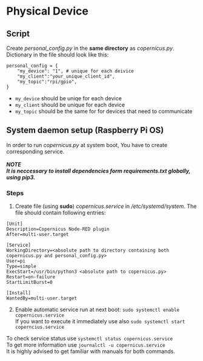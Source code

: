 # Physical Device

## Script

Create *personal_config.py* in the **same directory** as *copernicus.py*. Dictionary in the file should look like this:
```
personal_config = {
    "my_device": "1", # unique for each deivice
    "my_client":"your_unique_client_id",
    "my_topic":"rpi/gpio",
}
```

- `my_device` should be uniqe for each device 
- `my_client` should be unique for each device
- `my_topic` should be the same for for devices that need to communicate

## System daemon setup (Raspberry Pi OS)

In order to run *copernicus.py* at system boot, You have to create corresponding service. <br/><br/>
***NOTE*** <br/>
***It is neccessary to install dependencies form *requirements.txt* globally, using pip3.*** 

### Steps

1.  Create file (using **sudo**) *copernicus.service* in */etc/systemd/system*. The file should contain following entries:
```
[Unit]
Description=Copernicus Node-RED plugin
After=multi-user.target

[Service]
WorkingDirectory=<absolute path to directory containing both copernicus.py and personal_config.py>
User=pi
Type=simple
ExecStart=/usr/bin/python3 <absolute path to copernicus.py>
Restart=on-failure
StartLimitBurst=0

[Install]
WantedBy=multi-user.target

```

2.  Enable automatic service run at next boot: ```sudo systemctl enable copernicus.service```<br/> 
If you want to execute it immediately use also ```sudo systemctl start coperncius.service```

To check service status use ```systemctl status copernicus.service```<br/>
To get more information use ```journalctl -u copernicus.service```
<br/>
It is highly advised to get familiar with manuals for both commands.
